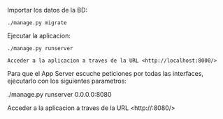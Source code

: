 Importar los datos de la BD:

    ./manage.py migrate

Ejecutar la aplicacion:

    ./manage.py runserver

    Acceder a la aplicacion a traves de la URL <http://localhost:8000/>

Para que el App Server escuche peticiones por todas las interfaces, ejecutarlo con los siguientes parametros:

  ./manage.py runserver 0.0.0.0:8080

  Acceder a la aplicacion a traves de la URL <http://<IP>:8080/>
